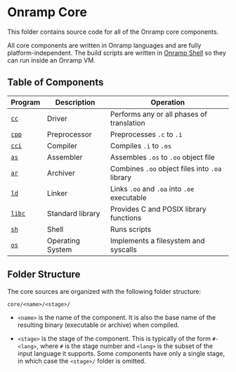 # Onramp Core

This folder contains source code for all of the Onramp core components.

All core components are written in Onramp languages and are fully platform-independent. The build scripts are written in [Onramp Shell](../docs/shell.md) so they can run inside an Onramp VM.



## Table of Components

| Program          | Description            | Operation                                         |
|------------------|------------------------|---------------------------------------------------|
| [`cc`](cc/)      | Driver                 | Performs any or all phases of translation         |
| [`cpp`](cpp/)    | Preprocessor           | Preprocesses `.c` to `.i`                         |
| [`cci`](cci/)    | Compiler               | Compiles `.i` to `.os`                            |
| [`as`](as/)      | Assembler              | Assembles `.os` to `.oo` object file              |
| [`ar`](ar/)      | Archiver               | Combines `.oo` object files into `.oa` library    |
| [`ld`](ld/)      | Linker                 | Links `.oo` and `.oa` into `.oe` executable       |
| [`libc`](libc/)  | Standard library       | Provides C and POSIX library functions            |
| [`sh`](sh/)      | Shell                  | Runs scripts                                      |
| [`os`](os/)      | Operating System       | Implements a filesystem and syscalls              |



## Folder Structure

The core sources are organized with the following folder structure:

```
core/<name>/<stage>/
```

- `<name>` is the name of the component. It is also the base name of the resulting binary (executable or archive) when compiled.

- `<stage>` is the stage of the component. This is typically of the form `#-<lang>`, where `#` is the stage number and `<lang>` is the subset of the input language it supports. Some components have only a single stage, in which case the `<stage>/` folder is omitted.
